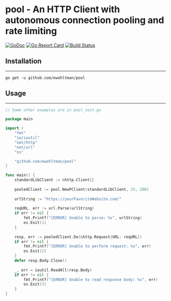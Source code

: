 # pool - An HTTP Client with autonomous connection pooling and rate limiting
[![GoDoc](https://godoc.org/github.com/ewohltman/pool?status.svg)](https://godoc.org/github.com/ewohltman/pool)
[![Go Report Card](https://goreportcard.com/badge/github.com/ewohltman/pool)](https://goreportcard.com/report/github.com/ewohltman/pool)
[![Build Status](https://travis-ci.org/ewohltman/pool.svg?branch=master)](https://travis-ci.org/ewohltman/pool)

## Installation

- - -

`go get -u github.com/ewohltman/pool`

## Usage

- - -

```go
// Some other examples are in pool_test.go

package main

import (
	"fmt"
	"io/ioutil"
	"net/http"
	"net/url"
	"os"

	"github.com/ewohltman/pool"
)

func main() {
    standardLibClient := &http.Client{}
    
    pooledClient := pool.NewPClient(standardLibClient, 25, 200)
    
    urlString := "https://yourFavoriteWebsite.com/"
    
    reqURL, err := url.Parse(urlString)
    if err != nil {
        fmt.Printf("[ERROR] Unable to parse: %s", urlString)
        os.Exit(1)
    }
    
    resp, err := pooledClient.Do(&http.Request{URL: reqURL})
    if err != nil {
        fmt.Printf("[ERROR] Unable to perform request: %s", err)
        os.Exit(2)
    }
    defer resp.Body.Close()
    
    _, err = ioutil.ReadAll(resp.Body)
    if err != nil {
        fmt.Printf("[ERROR] Unable to read response body: %s", err)
        os.Exit(3)
    }
}

```
